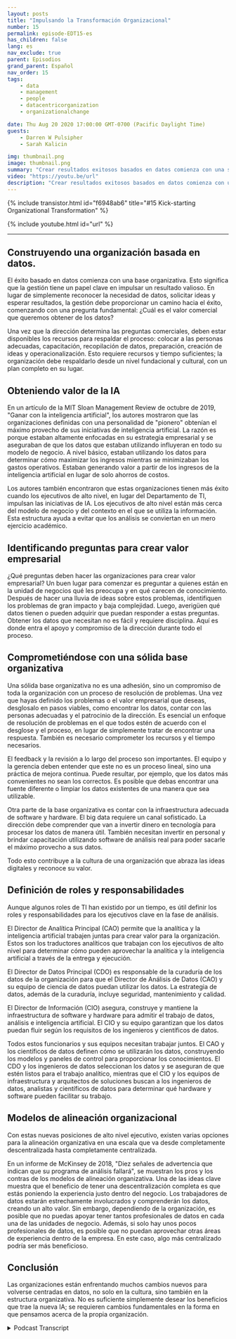 ```yaml
---
layout: posts
title: "Impulsando la Transformación Organizacional"
number: 15
permalink: episode-EDT15-es
has_children: false
lang: es
nav_exclude: true
parent: Episodios
grand_parent: Español
nav_order: 15
tags:
    - data
    - management
    - people
    - datacentricorganization
    - organizationalchange

date: Thu Aug 20 2020 17:00:00 GMT-0700 (Pacific Daylight Time)
guests:
    - Darren W Pulsipher
    - Sarah Kalicin

img: thumbnail.png
image: thumbnail.png
summary: "Crear resultados exitosos basados en datos comienza con una sólida base organizacional. Darren y su invitada Sarah Kalicin, Data Scientist principal del Grupo de Centros de Datos de Intel, discuten los aspectos clave de este cambio fundamental."
video: "https://youtu.be/url"
description: "Crear resultados exitosos basados en datos comienza con una sólida base organizacional. Darren y su invitada Sarah Kalicin, Data Scientist principal del Grupo de Centros de Datos de Intel, discuten los aspectos clave de este cambio fundamental."
---
```


<div>
{% include transistor.html id="f6948ab6" title="#15 Kick-starting Organizational Transformation" %}

{% include youtube.html id="url" %}
</div>

---

## Construyendo una organización basada en datos.

El éxito basado en datos comienza con una base organizativa. Esto significa que la gestión tiene un papel clave en impulsar un resultado valioso. En lugar de simplemente reconocer la necesidad de datos, solicitar ideas y esperar resultados, la gestión debe proporcionar un camino hacia el éxito, comenzando con una pregunta fundamental: ¿Cuál es el valor comercial que queremos obtener de los datos?

Una vez que la dirección determina las preguntas comerciales, deben estar disponibles los recursos para respaldar el proceso: colocar a las personas adecuadas, capacitación, recopilación de datos, preparación, creación de ideas y operacionalización. Esto requiere recursos y tiempo suficientes; la organización debe respaldarlo desde un nivel fundacional y cultural, con un plan completo en su lugar.

## Obteniendo valor de la IA

En un artículo de la MIT Sloan Management Review de octubre de 2019, "Ganar con la inteligencia artificial", los autores mostraron que las organizaciones definidas con una personalidad de "pionero" obtenían el máximo provecho de sus iniciativas de inteligencia artificial. La razón es porque estaban altamente enfocadas en su estrategia empresarial y se aseguraban de que los datos que estaban utilizando influyeran en todo su modelo de negocio. A nivel básico, estaban utilizando los datos para determinar cómo maximizar los ingresos mientras se minimizaban los gastos operativos. Estaban generando valor a partir de los ingresos de la inteligencia artificial en lugar de solo ahorros de costos.

Los autores también encontraron que estas organizaciones tienen más éxito cuando los ejecutivos de alto nivel, en lugar del Departamento de TI, impulsan las iniciativas de IA. Los ejecutivos de alto nivel están más cerca del modelo de negocio y del contexto en el que se utiliza la información. Esta estructura ayuda a evitar que los análisis se conviertan en un mero ejercicio académico.

## Identificando preguntas para crear valor empresarial

¿Qué preguntas deben hacer las organizaciones para crear valor empresarial? Un buen lugar para comenzar es preguntar a quienes están en la unidad de negocios qué les preocupa y en qué carecen de conocimiento. Después de hacer una lluvia de ideas sobre estos problemas, identifiquen los problemas de gran impacto y baja complejidad. Luego, averigüen qué datos tienen o pueden adquirir que puedan responder a estas preguntas. Obtener los datos que necesitan no es fácil y requiere disciplina. Aquí es donde entra el apoyo y compromiso de la dirección durante todo el proceso.

## Comprometiéndose con una sólida base organizativa

Una sólida base organizativa no es una adhesión, sino un compromiso de toda la organización con un proceso de resolución de problemas. Una vez que hayas definido los problemas o el valor empresarial que deseas, desglosalo en pasos viables, como encontrar los datos, contar con las personas adecuadas y el patrocinio de la dirección. Es esencial un enfoque de resolución de problemas en el que todos estén de acuerdo con el desglose y el proceso, en lugar de simplemente tratar de encontrar una respuesta. También es necesario comprometer los recursos y el tiempo necesarios.

El feedback y la revisión a lo largo del proceso son importantes. El equipo y la gerencia deben entender que este no es un proceso lineal, sino una práctica de mejora continua. Puede resultar, por ejemplo, que los datos más convenientes no sean los correctos. Es posible que debas encontrar una fuente diferente o limpiar los datos existentes de una manera que sea utilizable.

Otra parte de la base organizativa es contar con la infraestructura adecuada de software y hardware. El big data requiere un canal sofisticado. La dirección debe comprender que van a invertir dinero en tecnología para procesar los datos de manera útil. También necesitan invertir en personal y brindar capacitación utilizando software de análisis real para poder sacarle el máximo provecho a sus datos.

Todo esto contribuye a la cultura de una organización que abraza las ideas digitales y reconoce su valor.

## Definición de roles y responsabilidades

Aunque algunos roles de TI han existido por un tiempo, es útil definir los roles y responsabilidades para los ejecutivos clave en la fase de análisis.

El Director de Analítica Principal (CAO) permite que la analítica y la inteligencia artificial trabajen juntas para crear valor para la organización. Estos son los traductores analíticos que trabajan con los ejecutivos de alto nivel para determinar cómo pueden aprovechar la analítica y la inteligencia artificial a través de la entrega y ejecución.

El Director de Datos Principal (CDO) es responsable de la curaduría de los datos de la organización para que el Director de Análisis de Datos (CAO) y su equipo de ciencia de datos puedan utilizar los datos. La estrategia de datos, además de la curaduría, incluye seguridad, mantenimiento y calidad.

El Director de Información (CIO) asegura, construye y mantiene la infraestructura de software y hardware para admitir el trabajo de datos, análisis e inteligencia artificial. El CIO y su equipo garantizan que los datos puedan fluir según los requisitos de los ingenieros y científicos de datos.

Todos estos funcionarios y sus equipos necesitan trabajar juntos. El CAO y los científicos de datos definen cómo se utilizarán los datos, construyendo los modelos y paneles de control para proporcionar los conocimientos. El CDO y los ingenieros de datos seleccionan los datos y se aseguran de que estén listos para el trabajo analítico, mientras que el CIO y los equipos de infraestructura y arquitectos de soluciones buscan a los ingenieros de datos, analistas y científicos de datos para determinar qué hardware y software pueden facilitar su trabajo.

## Modelos de alineación organizacional

Con estas nuevas posiciones de alto nivel ejecutivo, existen varias opciones para la alineación organizativa en una escala que va desde completamente descentralizada hasta completamente centralizada.

En un informe de McKinsey de 2018, "Diez señales de advertencia que indican que su programa de análisis fallará", se muestran los pros y los contras de los modelos de alineación organizativa. Una de las ideas clave muestra que el beneficio de tener una descentralización completa es que estás poniendo la experiencia justo dentro del negocio. Los trabajadores de datos estarán estrechamente involucrados y comprenderán los datos, creando un alto valor. Sin embargo, dependiendo de la organización, es posible que no puedas apoyar tener tantos profesionales de datos en cada una de las unidades de negocio. Además, si solo hay unos pocos profesionales de datos, es posible que no puedan aprovechar otras áreas de experiencia dentro de la empresa. En este caso, algo más centralizado podría ser más beneficioso.

## Conclusión

Las organizaciones están enfrentando muchos cambios nuevos para volverse centradas en datos, no solo en la cultura, sino también en la estructura organizativa. No es suficiente simplemente desear los beneficios que trae la nueva IA; se requieren cambios fundamentales en la forma en que pensamos acerca de la propia organización.



<details>
<summary> Podcast Transcript </summary>

<p></p>

</details>
